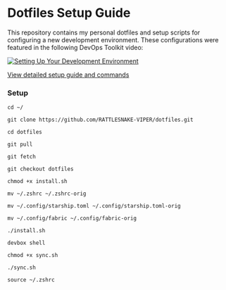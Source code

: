 # Dotfiles Setup Guide

This repository contains my personal dotfiles and setup scripts for configuring a new development environment. These configurations were featured in the following DevOps Toolkit video:

[![Setting Up Your Development Environment](https://img.youtube.com/vi/FH083GOJoIM/0.jpg)](https://youtu.be/FH083GOJoIM)

[View detailed setup guide and commands](https://devopstoolkit.live/terminal/master-your-new-laptop-setup-tools-configs-and-secrets/)

### Setup
```shell
cd ~/

git clone https://github.com/RATTLESNAKE-VIPER/dotfiles.git

cd dotfiles

git pull

git fetch

git checkout dotfiles

chmod +x install.sh
```

```shell
mv ~/.zshrc ~/.zshrc-orig

mv ~/.config/starship.toml ~/.config/starship.toml-orig

mv ~/.config/fabric ~/.config/fabric-orig
```

```shell
./install.sh

devbox shell

chmod +x sync.sh

./sync.sh

source ~/.zshrc
```